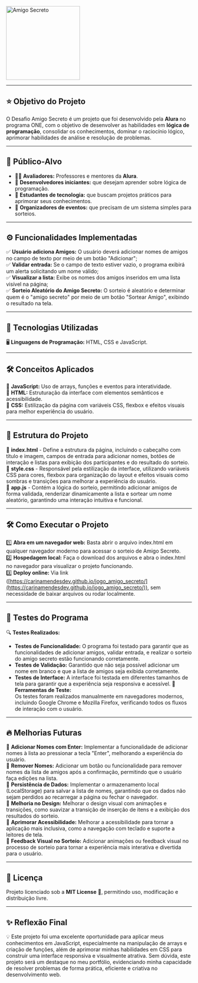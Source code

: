 <img src="https://github.com/user-attachments/assets/cc468c98-3006-4cda-ba44-d749426ec337" alt="Amigo Secreto" width="200"/>

---

## ⭐ **Objetivo do Projeto** 
O Desafio Amigo Secreto é um projeto que foi desenvolvido pela **Alura** no programa ONE, com o objetivo de desenvolver as habilidades em **lógica de programação**, consolidar os conhecimentos, dominar o raciocínio lógico, aprimorar habilidades de análise e resolução de problemas.

---

## 🎯 **Público-Alvo**  
- 👨‍🏫 **Avaliadores:** Professores e mentores da **Alura**.  
- 📌 **Desenvolvedores iniciantes:** que desejam aprender sobre lógica de programação.  
- 📌 **Estudantes de tecnologia:** que buscam projetos práticos para aprimorar seus conhecimentos.  
- 📌 **Organizadores de eventos:** que precisam de um sistema simples para sorteios.

---

## ⚙️ **Funcionalidades Implementadas**  
✅ **Usuário adiciona Amigos:** O usuário deverá adicionar nomes de amigos no campo de texto por meio de um botão "Adicionar";  
✅ **Validar entrada:** Se o campo de texto estiver vazio, o programa exibirá um alerta solicitando um nome válido;  
✅ **Visualizar a lista:** Exibe os nomes dos amigos inseridos em uma lista visível na página;  
✅ **Sorteio Aleatório do Amigo Secreto:** O sorteio é aleatório e determinar quem é o "amigo secreto" por meio de um botão "Sortear Amigo", exibindo o resultado na tela.

---

## 🚀 **Tecnologias Utilizadas**  
🖥️ **Linguagens de Programação:** HTML, CSS e JavaScript.

---

## 🛠️ **Conceitos Aplicados**  
📌 **JavaScript:** Uso de arrays, funções e eventos para interatividade.  
📌 **HTML:** Estruturação da interface com elementos semânticos e acessibilidade.  
📌 **CSS:** Estilização da página com variáveis CSS, flexbox e efeitos visuais para melhor experiência do usuário.

---

## 📁 **Estrutura do Projeto**  
📌 **index.html** - Define a estrutura da página, incluindo o cabeçalho com título e imagem, campos de entrada para adicionar nomes, botões de interação e listas para exibição dos participantes e do resultado do sorteio.  
📌 **style.css** - Responsável pela estilização da interface, utilizando variáveis CSS para cores, flexbox para organização do layout e efeitos visuais como sombras e transições para melhorar a experiência do usuário.  
📌 **app.js** - Contém a lógica do sorteio, permitindo adicionar amigos de forma validada, renderizar dinamicamente a lista e sortear um nome aleatório, garantindo uma interação intuitiva e funcional.

---

## 🛠️ **Como Executar o Projeto**  
1️⃣ **Abra em um navegador web:** Basta abrir o arquivo index.html em qualquer navegador moderno para acessar o sorteio de Amigo Secreto.  
2️⃣ **Hospedagem local:** Faça o download dos arquivos e abra o index.html no navegador para visualizar o projeto funcionando.  
3️⃣ **Deploy online:** Via link ([https://carinamendesdev.github.io/jogo_amigo_secreto/](https://carinamendesdev.github.io/jogo_amigo_secreto/)), sem necessidade de baixar arquivos ou rodar localmente.

---

## 🧪 **Testes do Programa**  
🔍 **Testes Realizados:**  
- **Testes de Funcionalidade:** O programa foi testado para garantir que as funcionalidades de adicionar amigos, validar entrada, e realizar o sorteio do amigo secreto estão funcionando corretamente.
- **Testes de Validação:** Garantido que não seja possível adicionar um nome em branco e que a lista de amigos seja exibida corretamente.
- **Testes de Interface:** A interface foi testada em diferentes tamanhos de tela para garantir que a experiência seja responsiva e acessível.
🔧 **Ferramentas de Teste:**  
Os testes foram realizados manualmente em navegadores modernos, incluindo Google Chrome e Mozilla Firefox, verificando todos os fluxos de interação com o usuário.

---

## 🔥 **Melhorias Futuras**  
🚀 **Adicionar Nomes com Enter:** Implementar a funcionalidade de adicionar nomes à lista ao pressionar a tecla "Enter", melhorando a experiência do usuário.  
🚀 **Remover Nomes:** Adicionar um botão ou funcionalidade para remover nomes da lista de amigos após a confirmação, permitindo que o usuário faça edições na lista.  
🚀 **Persistência de Dados:** Implementar o armazenamento local (LocalStorage) para salvar a lista de nomes, garantindo que os dados não sejam perdidos ao recarregar a página ou fechar o navegador.  
🚀 **Melhoria no Design:** Melhorar o design visual com animações e transições, como suavizar a transição de inserção de itens e a exibição dos resultados do sorteio.  
🚀 **Aprimorar Acessibilidade:** Melhorar a acessibilidade para tornar a aplicação mais inclusiva, como a navegação com teclado e suporte a leitores de tela.  
🚀 **Feedback Visual no Sorteio:** Adicionar animações ou feedback visual no processo de sorteio para tornar a experiência mais interativa e divertida para o usuário.

---

## 📜 **Licença**  
Projeto licenciado sob a **MIT License** 📝, permitindo uso, modificação e distribuição livre.

---

## ✨ **Reflexão Final**  
💡 Este projeto foi uma excelente oportunidade para aplicar meus conhecimentos em JavaScript, especialmente na manipulação de arrays e criação de funções, além de aprimorar minhas habilidades em CSS para construir uma interface responsiva e visualmente atrativa. Sem dúvida, este projeto será um destaque no meu portfólio, evidenciando minha capacidade de resolver problemas de forma prática, eficiente e criativa no desenvolvimento web.
